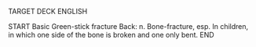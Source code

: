 TARGET DECK
ENGLISH

START
Basic
Green-stick fracture
Back: n. Bone-fracture, esp. In children, in which one side of the bone is broken and one only bent.
END
